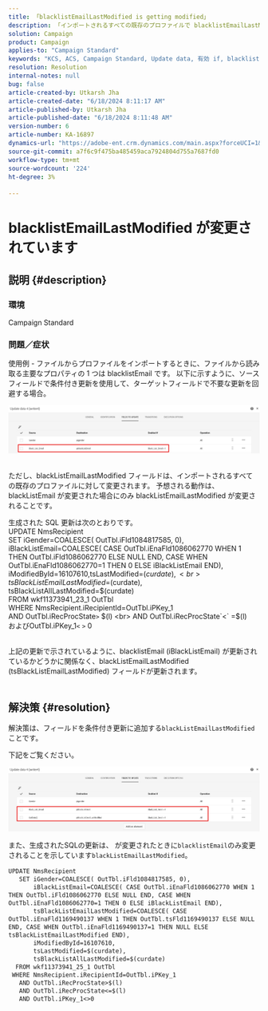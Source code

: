 ```yaml
---
title: 「blacklistEmailLastModified is getting modified」
description: 「インポートされるすべての既存のプロファイルで blacklistEmailLastModified フィールドが変更される問題を修正する方法を学びます。」
solution: Campaign
product: Campaign
applies-to: "Campaign Standard"
keywords: "KCS, ACS, Campaign Standard, Update data, 有効 if, blacklistEmail, blackListEmailLastModified "
resolution: Resolution
internal-notes: null
bug: false
article-created-by: Utkarsh Jha
article-created-date: "6/18/2024 8:11:17 AM"
article-published-by: Utkarsh Jha
article-published-date: "6/18/2024 8:11:48 AM"
version-number: 6
article-number: KA-16897
dynamics-url: "https://adobe-ent.crm.dynamics.com/main.aspx?forceUCI=1&pagetype=entityrecord&etn=knowledgearticle&id=7f885d55-4a2d-ef11-840b-6045bd06eea5"
source-git-commit: a7f6c9f475ba485459aca7924804d755a7687fd0
workflow-type: tm+mt
source-wordcount: '224'
ht-degree: 3%

---
```


# blacklistEmailLastModified が変更されています

## 説明 {#description}


### <b>環境</b>

Campaign Standard



### <b>問題／症状</b>

使用例 - ファイルからプロファイルをインポートするときに、ファイルから読み取る主要なプロパティの 1 つは blacklistEmail です。 以下に示すように、ソースフィールドで条件付き更新を使用して、ターゲットフィールドで不要な更新を回避する場合。



![](assets/___82885d55-4a2d-ef11-840b-6045bd06eea5___.jpeg)


<br>ただし、blackListEmailLastModified フィールドは、インポートされるすべての既存のプロファイルに対して変更されます。 予想される動作は、blackListEmail が変更された場合にのみ blackListEmailLastModified が変更されることです。

生成された SQL 更新は次のとおりです。
<br>UPDATE NmsRecipient
<br> SET iGender=COALESCE( OutTbl.iFld1084817585, 0),
<br> iBlackListEmail=COALESCE( CASE OutTbl.iEnaFld1086062770 WHEN 1 THEN OutTbl.iFld1086062770 ELSE NULL END, CASE WHEN OutTbl.iEnaFld1086062770=1 THEN 0 ELSE iBlackListEmail END),
<br> iModifiedById=16107610,tsLastModified=$(curdate),
<br> tsBlackListEmailLastModified=$(curdate),
<br> tsBlackListAllLastModified=$(curdate)
<br> FROM wkf11373941_23_1 OutTbl
<br> WHERE NmsRecipient.iRecipientId=OutTbl.iPKey_1
<br> AND OutTbl.iRecProcState`>` $(l)
<br> AND OutTbl.iRecProcState`<` =$(l)
<br>およびOutTbl.iPKey_1`<` `>` 0


<br>上記の更新で示されているように、blacklistEmail (iBlackListEmail) が更新されているかどうかに関係なく、blackListEmailLastModified (tsBlackListEmailLastModified) フィールドが更新されます。<br> 

## 解決策 {#resolution}


解決策は、フィールドを条件付き更新に追加する`blackListEmailLastModified` ことです。

下記をご覧ください。

![](assets/46d6b7ee-ab97-eb11-b1ac-002248093c2a.png)

また、生成されたSQLの更新は、 が変更されたときに`blacklistEmail`のみ変更されることを示しています`blackListEmailLastModified`。




```
UPDATE NmsRecipient 
   SET iGender=COALESCE( OutTbl.iFld1084817585, 0),
       iBlackListEmail=COALESCE( CASE OutTbl.iEnaFld1086062770 WHEN 1 THEN OutTbl.iFld1086062770 ELSE NULL END, CASE WHEN OutTbl.iEnaFld1086062770=1 THEN 0 ELSE iBlackListEmail END),
       tsBlackListEmailLastModified=COALESCE( CASE OutTbl.iEnaFld1169490137 WHEN 1 THEN OutTbl.tsFld1169490137 ELSE NULL END, CASE WHEN OutTbl.iEnaFld1169490137=1 THEN NULL ELSE tsBlackListEmailLastModified END),
       iModifiedById=16107610,
       tsLastModified=$(curdate),
       tsBlackListAllLastModified=$(curdate) 
  FROM wkf11373941_25_1 OutTbl 
 WHERE NmsRecipient.iRecipientId=OutTbl.iPKey_1 
   AND OutTbl.iRecProcState>$(l) 
   AND OutTbl.iRecProcState<=$(l) 
   AND OutTbl.iPKey_1<>0
```



